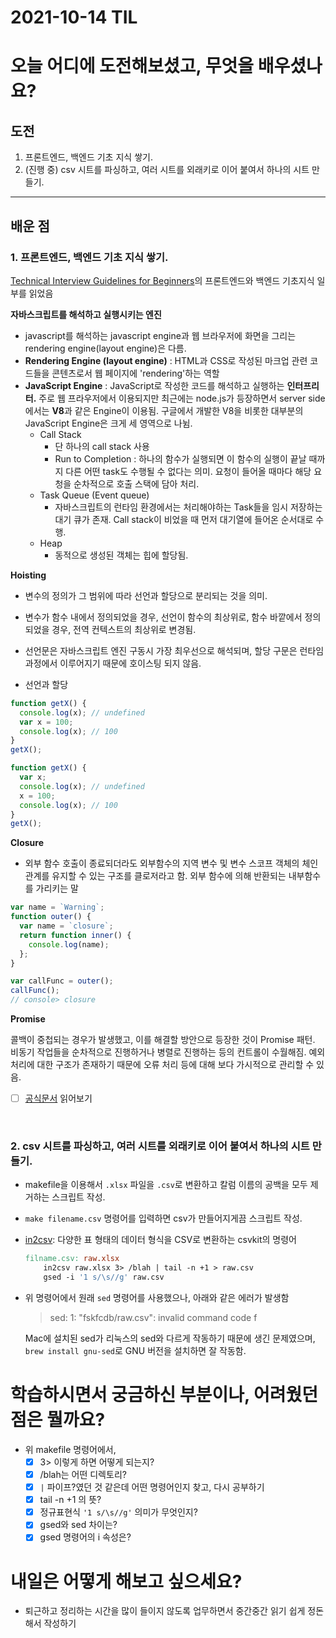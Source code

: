 # 2021-10-14 TIL 

# 오늘 어디에 도전해보셨고, 무엇을 배우셨나요?
## 도전
1. 프론트엔드, 백엔드 기초 지식 쌓기. 
2. (진행 중) csv 시트를 파싱하고, 여러 시트를 외래키로 이어 붙여서 하나의 시트 만들기. 

---

## 배운 점 
### 1. 프론트엔드, 백엔드 기초 지식 쌓기. 

[Technical Interview Guidelines for Beginners](https://github.com/JaeYeopHan/Interview_Question_for_Beginner)의 프론트엔드와 백엔드 기초지식 일부를 읽었음 


**자바스크립트를 해석하고 실행시키는 엔진**

- javascript를 해석하는 javascript engine과 웹 브라우저에 화면을 그리는 rendering engine(layout engine)은 다름. 
- **Rendering Engine (layout engine)**
: HTML과 CSS로 작성된 마크업 관련 코드들을 콘텐츠로서 웹 페이지에 'rendering'하는 역할
- **JavaScript Engine**
: JavaScript로 작성한 코드를 해석하고 실행하는 **인터프리터.** 주로 웹 프라우저에서 이용되지만 최근에는 node.js가 등장하면서 server side에서는 **V8**과 같은 Engine이 이용됨. 
구글에서 개발한 V8을 비롯한 대부분의 JavaScript Engine은 크게 세 영역으로 나뉨.
  - Call Stack
    - 단 하나의 call stack 사용 
    - Run to Completion
    : 하나의 함수가 실행되면 이 함수의 실행이 끝날 때까지 다른 어떤 task도 수행될 수 없다는 의미. 요청이 들어올 때마다 해당 요청을 순차적으로 호출 스택에 담아 처리.
  - Task Queue (Event queue)
    - 자바스크립트의 런타임 환경에서는 처리해야하는 Task들을 임시 저장하는 대기 큐가 존재. Call stack이 비었을 때 먼저 대기열에 들어온 순서대로 수행.
  - Heap
    - 동적으로 생성된 객체는 힙에 할당됨. 


**Hoisting**

- 변수의 정의가 그 범위에 따라 선언과 할당으로 분리되는 것을 의미.
- 변수가 함수 내에서 정의되었을 경우, 선언이 함수의 최상위로, 함수 바깥에서 정의되었을 경우, 전역 컨텍스트의 최상위로 변경됨. 
- 선언문은 자바스크립트 엔진 구동시 가장 최우선으로 해석되며, 할당 구문은 런타임 과정에서 이루어지기 때문에 호이스팅 되지 않음.

- 선언과 할당 

```javascript
function getX() {
  console.log(x); // undefined
  var x = 100;
  console.log(x); // 100
}
getX();

function getX() {
  var x;
  console.log(x); // undefined
  x = 100;
  console.log(x); // 100
}
getX();
```


**Closure**

- 외부 함수 호출이 종료되더라도 외부함수의 지역 변수 및 변수 스코프 객체의 체인관계를 유지할 수 있는 구조를 클로저라고 함. 외부 함수에 의해 반환되는 내부함수를 가리키는 말 

```javascript
var name = `Warning`;
function outer() {
  var name = `closure`;
  return function inner() {
    console.log(name);
  };
}

var callFunc = outer();
callFunc();
// console> closure
```


**Promise**

콜백이 중첩되는 경우가 발생했고, 이를 해결할 방안으로 등장한 것이 Promise 패턴. 비동기 작업들을 순차적으로 진행하거나 병렬로 진행하는 등의 컨트롤이 수월해짐. 예외 처리에 대한 구조가 존재하기 때문에 오류 처리 등에 대해 보다 가시적으로 관리할 수 있음. 
- [ ] [공식문서](https://developer.mozilla.org/en-US/docs/Web/JavaScript/Reference/Global_Objects/Promise ) 읽어보기 <!-- TODO: 공식 문서 읽어보기 -->
<br/>


### 2. csv 시트를 파싱하고, 여러 시트를 외래키로 이어 붙여서 하나의 시트 만들기. 
- makefile을 이용해서 `.xlsx` 파일을 `.csv`로 변환하고 칼럼 이름의 공백을 모두 제거하는 스크립트 작성. 
- `make filename.csv` 명령어를 입력하면 csv가 만들어지게끔 스크립트 작성. 
- [in2csv](https://csvkit.readthedocs.io/en/1.0.2/scripts/in2csv.html): 다양한 표 형태의 데이터 형식을 CSV로 변환하는 csvkit의 명령어 
    ```makefile
    filname.csv: raw.xlsx
        in2csv raw.xlsx 3> /blah | tail -n +1 > raw.csv
        gsed -i '1 s/\s//g' raw.csv
    ```
- 위 명령어에서 원래 `sed` 명령어를 사용했으나, 아래와 같은 에러가 발생함
    > sed: 1: "fskfcdb/raw.csv": invalid command code f
    
    Mac에 설치된 sed가 리눅스의 sed와 다르게 작동하기 때문에 생긴 문제였으며, `brew install gnu-sed`로 GNU 버전을 설치하면 잘 작동함.


# 학습하시면서 궁금하신 부분이나, 어려웠던 점은 뭘까요?
- 위 makefile 명령어에서, <!-- TODO: 질문하기 -->
    - [x] 3> 이렇게 하면 어떻게 되는지?
    - [x] /blah는 어떤 디렉토리?
    - [x] `|`  파이프?였던 것 같은데 어떤 명령어인지 찾고, 다시 공부하기
    - [x] tail -n +1 의 뜻? 
    - [x] 정규표현식 `'1 s/\s//g'` 의미가 무엇인지?
    - [x] gsed와 sed 차이는?
    - [x] gsed 명령어의 i 속성은?

# 내일은 어떻게 해보고 싶으세요?
- 퇴근하고 정리하는 시간을 많이 들이지 않도록 업무하면서 중간중간 읽기 쉽게 정돈해서 작성하기 



